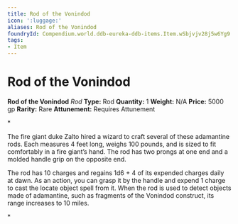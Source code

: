 ```yaml
---
title: Rod of the Vonindod
icon: ':luggage:'
aliases: Rod of the Vonindod
foundryId: Compendium.world.ddb-eureka-ddb-items.Item.wSbjvjv28j5w6Yg9
tags:
- Item
---
```


# Rod of the Vonindod

**Rod of the Vonindod**
_Rod_
**Type:** Rod
**Quantity:** 1
**Weight:** N/A
**Price:** 5000 gp
**Rarity:** Rare
**Attunement:** Requires Attunement

*<p>The fire giant duke Zalto hired a wizard to craft several of these adamantine rods. Each measures 4 feet long, weighs 100 pounds, and is sized to fit comfortably in a fire giant’s hand. The rod has two prongs at one end and a molded handle grip on the opposite end.

The rod has 10 charges and regains 1d6 + 4 of its expended charges daily at dawn. As an action, you can grasp it by the handle and expend 1 charge to cast the locate object spell from it. When the rod is used to detect objects made of adamantine, such as fragments of the Vonindod construct, its range increases to 10 miles.</p>*